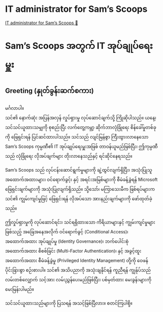 # IT administrator for Sam’s Scoops

[IT administrator for Sam’s Scoops 🔗](https://www.coursera.org/learn/cybersecurity-identity-and-access-solutions-with-azure-ad/ungradedWidget/8d203/it-administrator-for-sams-scoops)

# Sam’s Scoops အတွက် IT အုပ်ချုပ်ရေးမှူး

## Greeting (နှုတ်ခွန်းဆက်စကား)

မင်္ဂလာပါ။  
သင်၏ နောက်ဆုံး အပြန်အလှန် လှုပ်ရှားမှု လုပ်ဆောင်ချက်သို့ ကြိုဆိုပါသည်။ ယနေ့၊ သင်သင်ယူထားသမျှကို စုစည်းပြီး လက်တွေ့ကမ္ဘာ့ ဆိုက်ဘာလုံခြုံရေး စိန်ခေါ်မှုတစ်ခုကို ဖြေရှင်းရန် ပြင်ဆင်ထားပါသည်။ သင်သည် လျင်မြန်စွာ ကြီးထွားလာနေသော Sam’s Scoops ကုမ္ပဏီ၏ IT အုပ်ချုပ်ရေးမှူးအဖြစ် တာဝန်ယူမည်ဖြစ်ပြီး၊ ဤကုမ္ပဏီသည် လုံခြုံရေး လိုအပ်ချက်များ တိုးလာနေသည်နှင့် ရင်ဆိုင်နေရသည်။

Sam’s Scoops သည် လုပ်ငန်းဆောင်ရွက်မှုများကို ချဲ့ထွင်လျက်ရှိပြီး၊ အသုံးပြုသူ အထောက်အထားများ၊ ဝင်ရောက်ခွင့်၊ နှင့် အရင်းအမြစ်များကို စီမံခန့်ခွဲရန် Microsoft ဖြေရှင်းချက်များကို အသုံးပြုလျက်ရှိသည်။ သို့သော်၊ မကြာသေးမီက ဖြစ်ရပ်များက သင်၏ ကျွမ်းကျင်မှုဖြင့် ဖြေရှင်းရန် လိုအပ်သော အားနည်းချက်များကို ဖော်ထုတ်ခဲ့သည်။

ဤလှုပ်ရှားမှုကို လုပ်ဆောင်ရင်း၊ သင်ရရှိထားသော ကိရိယာများနှင့် ကျွမ်းကျင်မှုများဖြစ်သည့် အခြေအနေအလိုက် ဝင်ရောက်ခွင့် (Conditional Access)၊ အထောက်အထား အုပ်ချုပ်မှု (Identity Governance)၊ ဘက်ပေါင်းစုံ အထောက်အထား စိစစ်ခြင်း (Multi-Factor Authentication)၊ နှင့် အခွင့်ထူး အထောက်အထား စီမံခန့်ခွဲမှု (Privileged Identity Management) တို့ကို ဝေဖန်ပိုင်းခြားစွာ စဉ်းစားပါ။ သင်၏ အသိပညာကို အသုံးချနိုင်ရန် ကူညီရန် ကျွန်ုပ်သည် လမ်းတစ်လျှောက် သင့်အား လမ်းညွှန်ပေးမည်ဖြစ်ပြီး၊ ပစ်မှတ်ထား မေးခွန်းများကို မေးမြန်းပါမည်။

သင်သင်ယူထားသည်များကို ပြသရန် အသင့်ဖြစ်ပြီလား။ စတင်ကြပါစို့။
